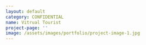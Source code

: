 ```yaml
---
layout: default
category: CONFIDENTIAL
name: Vitrual Tourist
project-page: ''
image: /assets/images/portfolio/project-image-1.jpg
---
```

